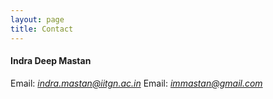 ```yaml
---
layout: page
title: Contact
---
```


#### Indra Deep Mastan
Email: *indra.mastan@iitgn.ac.in*
Email: *immastan@gmail.com*